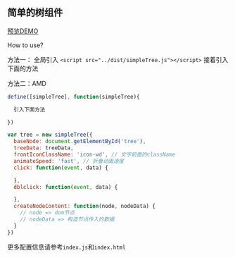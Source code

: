 ## 简单的树组件

[预览DEMO](http://shooterblog.site/create-simple-wheels/src/simpleTree/index.html)

How to use?

方法一： 全局引入 `<script src="../dist/simpleTree.js"></script>`
接着引入下面的方法

方法二：AMD

```javascript
define([simpleTree], function(simpleTree){

  引入下面方法

})
```

```javascript
var tree = new simpleTree({
  baseNode: document.getElementById('tree'),
  treeData: treeData,
  frontIconClassName: 'icon-wd', // 文字前面的className
  animateSpeed: 'fast', // 折叠动画速度
  click: function(event, data) {

  },
  dblclick: function(event, data) {

  },
  createNodeContent: function(node, nodeData) {
    // node => dom节点
    // nodeData => 构造节点传入的数据
  }
})
```

更多配置信息请参考`index.js`和`index.html`
